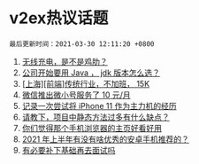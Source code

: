 # v2ex热议话题

`最后更新时间：2021-03-30 12:11:20 +0800`

1. [无线充电，是不是鸡肋？](https://www.v2ex.com/t/766163)
1. [公司开始要用 Java ， jdk 版本怎么选？](https://www.v2ex.com/t/766378)
1. [[上海][前端]传统行业，不加班， 15K](https://www.v2ex.com/t/766118)
1. [微信推出微小号服务了 10 元/月](https://www.v2ex.com/t/766369)
1. [记录一次尝试将 iPhone 11 作为主力机的经历](https://www.v2ex.com/t/766389)
1. [请教下，项目中静态方法过多有什么缺点？](https://www.v2ex.com/t/766202)
1. [你们觉得那个手机浏览器的主页好看好用](https://www.v2ex.com/t/766189)
1. [2021 年上半年有没有啥优秀的安卓手机推荐的？](https://www.v2ex.com/t/766237)
1. [有必要补下基础再去面试吗](https://www.v2ex.com/t/766132)

